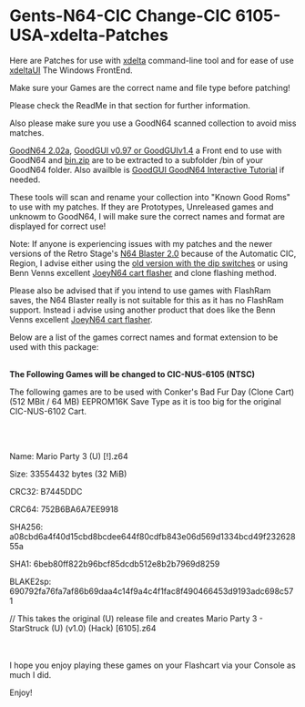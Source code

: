 # Gents-N64-CIC Change-CIC 6105-USA-xdelta-Patches

Here are Patches for use with [xdelta](http://xdelta.org/) command-line tool and for ease of use [xdeltaUI](https://www.romhacking.net/utilities/598/) The Windows FrontEnd.

Make sure your Games are the correct name and file type before patching!

Please check the ReadMe in that section for further information.

Also please make sure you use a GoodN64 scanned collection to avoid miss matches.

[GoodN64 2.02a](https://www.emutalk.net/threads/goodn64-2-02a.12068/), [GoodGUI v0.97 or GoodGUIv1.4](https://www.emutalk.net/threads/goodgui-v0-97.29155/) a Front end to use with GoodN64 and [bin.zip](https://www.emutalk.net/threads/bin-zip.12070/) are to be extracted to a subfolder /bin of your GoodN64 folder. Also availble is [GoodGUI GoodN64 Interactive Tutorial](https://www.emutalk.net/threads/goodgui-goodn64-tutorial.28965/) if needed.

These tools will scan and rename your collection into "Known Good Roms" to use with my patches. If they are Prototypes, Unreleased games and unknowm to GoodN64, I will make sure the correct names and format are displayed for correct use!

Note: If anyone is experiencing issues with my patches and the newer versions of the Retro Stage's [N64 Blaster 2.0](https://retrostage.net/?product=n64-blaster-2-0) because of the Automatic CIC, Region, I advise either using the [old version with the dip switches](https://web.archive.org/web/20210622192800/https://retrostage.net/?product=n64-blaster-2-0)  or using Benn Venns excellent [JoeyN64 cart flasher](https://bennvenn.myshopify.com/products/joeyn64-cart-flasher) and clone flashing method.

Please also be advised that if you intend to use games with FlashRam saves, the N64 Blaster really is not suitable for this as it has no FlashRam support. Instead i advise using another product that does like the Benn Venns excellent [JoeyN64 cart flasher](https://bennvenn.myshopify.com/products/joeyn64-cart-flasher).

Below are a list of the games correct names and format extension to be used with this package:
<br>
</br>

<b>The Following Games will be changed to CIC-NUS-6105 (NTSC)</b>

The following games are to be used with Conker's Bad Fur Day (Clone Cart) (512 MBit / 64 MB) EEPROM16K  Save Type
as it is too big for the original CIC-NUS-6102 Cart.

<br>
</br>

Name: Mario Party 3 (U) [!].z64

Size: 33554432 bytes (32 MiB)

CRC32: B7445DDC

CRC64: 752B6BA6A7EE9918

SHA256: a08cbd6a4f40d15cbd8bcdee644f80cdfb843e06d569d1334bcd49f23262855a

SHA1: 6beb80ff822b96bcf85dcdb512e8b2b7969d8259

BLAKE2sp: 690792fa76fa7af86b69daa4c14f9a4c4f1fac8f490466453d9193adc698c571

// This takes the original (U) release file and creates Mario Party 3 - StarStruck (U) (v1.0) (Hack) [6105].z64

<br>
</br


I hope you enjoy playing these games on your Flashcart via your Console as much I did.
<p>
</p>
Enjoy!
